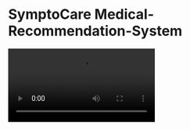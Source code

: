 ﻿# SymptoCare Medical-Recommendation-System
 <video src="SymptoCare - Google Chrome 2024-07-16 12-18-00.mp4" />
 

 ## Intro
 <p>Medical Recommendation Tool provides accurate information about medicines and necessary precautions based on the symptoms you enter. By utilizing advanced Machine Learning algorithms, this tool ensures reliable results tailored to your inputs.</p>

 ## Technology Used
 1. Python
 2. Numpy and Pandas to edit and filter out data from datasets.
 3. Scikit-learn to create and find best M.L model to predict disease.
 4. HTML,BOOTSTRAP and CSS to create Frontend
 5. Flask to connect frontend and Backend.
 6. Various Datasets from Kaggle.

## Features
<ul>
  <li>Can search for 132 Symptoms and can give result of 41 common diseases.</li>
  <li>Implemented a sppech recognition feature so that user can speak for symptoms and then paste those symptoms to get data.</li>
  <li>Flask Integration for backend</li>
</ul>
